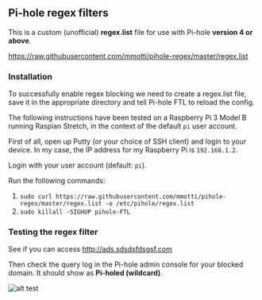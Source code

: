 ## Pi-hole regex filters
This is a custom (unofficial) **regex.list** file for use with Pi-hole **version 4 or above**.

https://raw.githubusercontent.com/mmotti/pihole-regex/master/regex.list

### Installation
To successfully enable regex blocking we need to create a regex.list file, save it in the appropriate directory and tell Pi-hole FTL to reload the config.

The following instructions have been tested on a Raspberry Pi 3 Model B running Raspian Stretch, in the context of the default `pi` user account.

First of all, open up Putty (or your choice of SSH client) and login to your device. In my case, the IP address for my Raspberry Pi is `192.168.1.2`.

Login with your user account (default: `pi`).

Run the following commands:
1. `sudo curl https://raw.githubusercontent.com/mmotti/pihole-regex/master/regex.list -o /etc/pihole/regex.list`
2. `sudo killall -SIGHUP pihole-FTL`

### Testing the regex filter
See if you can access http://ads.sdsdsfdsgsf.com

Then check the query log in the Pi-hole admin console for your blocked domain. It should show as **Pi-holed (wildcard)**.

![alt test](https://image.ibb.co/doq6Tz/Blocked.png)
